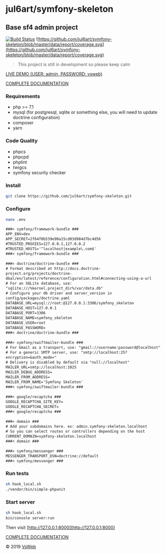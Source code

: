 jul6art/symfony-skeleton
==
Base sf4 admin project
-

[![Build Status](https://jenkins.vsweb.be/buildStatus/icon?job=Symfony+skeleton)](https://jenkins.vsweb.be/job/Symfony%20skeleton/)
![https://github.com/jul6art/symfony-skeleton/blob/master/data/report/coverage.svg](https://github.com/jul6art/symfony-skeleton/blob/master/data/report/coverage.svg)

> This project is still in development so please keep calm

[LIVE DEMO (USER: admin, PASSWORD: vsweb)](https://symfony-skeleton.vsweb.be/)

[COMPLETE DOCUMENTATION](/data/docs/INSTALL.md)

### Requirements

   - php >= 7.1
   - mysql (for postgresql, sqlite or something else, you will need to update doctrine configuration)
   - composer
   - yarn

### Code Quality

   - phpcs
   - phpcpd
   - phplint
   - twigcs
   - symfony security checker

### Install

```bash
git clone https://github.com/jul6art/symfony-skeleton.git
```

### Configure

```bash
nano .env
```

    ###> symfony/framework-bundle ###
    APP_ENV=dev
    APP_SECRET=2f64f0b539e90a15cd03d984d7bc4d56
    #TRUSTED_PROXIES=127.0.0.1,127.0.0.2
    #TRUSTED_HOSTS='^localhost|example\.com$'
    ###< symfony/framework-bundle ###
    
    ###> doctrine/doctrine-bundle ###
    # Format described at http://docs.doctrine-project.org/projects/doctrine-dbal/en/latest/reference/configuration.html#connecting-using-a-url
    # For an SQLite database, use: "sqlite:///%kernel.project_dir%/var/data.db"
    # Configure your db driver and server_version in config/packages/doctrine.yaml
    DATABASE_URL=mysql://root:@127.0.0.1:3306/symfony_skeleton
    DATABASE_HOST=127.0.0.1
    DATABASE_PORT=3306
    DATABASE_NAME=symfony_skeleton
    DATABASE_USER=root
    DATABASE_PASSWORD=
    ###< doctrine/doctrine-bundle ###
    
    ###> symfony/swiftmailer-bundle ###
    # For Gmail as a transport, use: "gmail://username:password@localhost"
    # For a generic SMTP server, use: "smtp://localhost:25?encryption=&auth_mode="
    # Delivery is disabled by default via "null://localhost"
    MAILER_URL=smtp://localhost:1025
    MAILER_DEBUG_ADDRESS=
    MAILER_FROM_ADDRESS=
    MAILER_FROM_NAME='Symfony Skeleton'
    ###< symfony/swiftmailer-bundle ###
    
    ###> google/recaptcha ###
    GOOGLE_RECAPTCHA_SITE_KEY=
    GOOGLE_RECAPTCHA_SECRET=
    ###< google/recaptcha ###
    
    ###> domain ###
    # Add your subdomains here. ex: admin.symfony-skeleton.localhost
    # So you can select routes or controllers depending on the host
    CURRENT_DOMAIN=symfony-skeleton.localhost
    ###< domain ###

    ###> symfony/messenger ###
    MESSENGER_TRANSPORT_DSN=doctrine://default
    ###< symfony/messenger ###

### Run tests

```bash
sh hook_local.sh
./vendor/bin/simple-phpunit
```

### Start server

```bash
sh hook_local.sh
bin/console server:run
```

Then visit [http://127.0.0.1:8000](http://127.0.0.1:8000)

[COMPLETE DOCUMENTATION](/data/docs/INSTALL.md)

&copy; 2019 [VsWeb](https://vsweb.be)